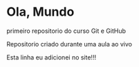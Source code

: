 # Ola, Mundo
 primeiro repositorio do curso Git e GitHub

 Repositorio criado durante uma aula ao vivo

 Esta linha eu adicionei no site!!!
